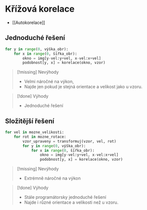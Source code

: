 # Křížová korelace
- [[Autokorelace]]
## Jednoduché řešení
```Python
for y in range(0, výška_obr): 
	for x in range(0, šířka_obr): 
		okno = img[y-vel:y+vel, x-vel:x+vel] 
		podobnost[y, x] = korelace(okno, vzor)
```

> [!missing] Nevýhody
>- Velmi náročné na výkon,
>- Najde jen pokud je stejná orientace a velikost jako u vzoru.


> [!done] Výhody
>- Jednoduché řešení 

## Složitější řešení
```Python
for vel in mozne_velikosti: 
	for rot in mozne_rotace: 
		vzor_upraveny = transformuj(vzor, vel, rot) 
		for y in range(0, výška_obr): 
			for x in range(0, šířka_obr): 
				okno = img[y-vel:y+vel, x-vel:x+vel] 
				podobnost[y, x] = korelace(okno, vzor)
```

> [!missing] Nevýhody
>- Extrémně náročné na výkon

> [!done] Výhody
>- Stále programátorsky jednoduché řešení 
>- Najde i různé orientace a velikosti než u vzoru.
